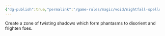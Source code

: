 ```yaml
---
{"dg-publish":true,"permalink":"/game-rules/magic/void/nightfall-spells/nightmare-field/"}
---
```


Create a zone of twisting shadows which form phantasms to disorient and frighten foes.